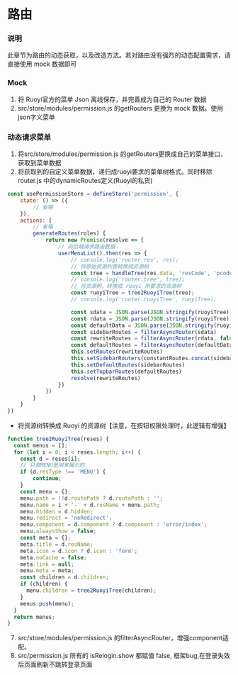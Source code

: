 # 路由

### 说明

此章节为路由的动态获取，以及改造方法。若对路由没有强烈的动态配置需求，请直接使用 mock 数据即可

### Mock
1. 将 Ruoyi官方的菜单 Json 离线保存，并完善成为自己的 Router 数据
2. src/store/modules/permission.js 的getRouters 更换为 mock 数据。使用json字义菜单

### 动态请求菜单
1. 将src/store/modules/permission.js 的getRouters更换成自己的菜单接口，获取到菜单数据
2. 将获取到的自定义菜单数据，递归成ruoyi要求的菜单树格式。同时移除 router.js 中的dynamicRoutes定义(Ruoyi的私货)
```javascript
const usePermissionStore = defineStore('permission', {
    state: () => ({
        // 省略
    }),
    actions: {
        // 省略
        generateRoutes(roles) {
            return new Promise(resolve => {
                // 向后端请求路由数据
                userMenuList().then(res => {
                    // console.log('router.res', res);
                    // 将原始资源列表转换成资源树
                    const tree = handleTree(res.data, 'resCode', 'pcode');
                    // console.log('router.tree', tree);
                    // 将资源树，转换成 ruoyi 所要求的资源树
                    const ruoyiTree = tree2RuoyiTree(tree);
                    // console.log('router.ruoyiTree', ruoyiTree);

                    const sdata = JSON.parse(JSON.stringify(ruoyiTree))
                    const rdata = JSON.parse(JSON.stringify(ruoyiTree))
                    const defaultData = JSON.parse(JSON.stringify(ruoyiTree))
                    const sidebarRoutes = filterAsyncRouter(sdata)
                    const rewriteRoutes = filterAsyncRouter(rdata, false, true)
                    const defaultRoutes = filterAsyncRouter(defaultData)
                    this.setRoutes(rewriteRoutes)
                    this.setSidebarRouters(constantRoutes.concat(sidebarRoutes))
                    this.setDefaultRoutes(sidebarRoutes)
                    this.setTopbarRoutes(defaultRoutes)
                    resolve(rewriteRoutes)
                })
            })
        }
    }
})

```
- 将资源树转换成 Ruoyi 的资源树【注意，在按钮权限处理时，此逻辑有增强】
```javascript
function tree2RuoyiTree(reses) {
  const menus = [];
  for (let i = 0; i < reses.length; i++) {
    const d = reses[i];
    // 只有MENU是用来展示的
    if (d.resType !== 'MENU') {
        continue;
    }
    const menu = {};
    menu.path = !!d.routePath ? d.routePath : '';
    menu.name = i + '-' + d.resName + menu.path;
    menu.hidden = d.hidden;
    menu.redirect = 'noRedirect';
    menu.component = d.component ? d.component : 'error/index';
    menu.alwaysShow = false;
    const meta = {};
    meta.title = d.resName;
    meta.icon = d.icon ? d.icon : 'form';
    meta.noCache = false;
    meta.link = null;
    menu.meta = meta;
    const children = d.children;
    if (children) {
      menu.children = tree2RuoyiTree(children);
    }
    menus.push(menu);
  }
  return menus;
}
```


7. src/store/modules/permission.js 的filterAsyncRouter，增强component适配。
8. src/permission.js 所有的 isRelogin.show 都赋值 false, 框架bug,在登录失效后页面刷新不跳转登录页面


